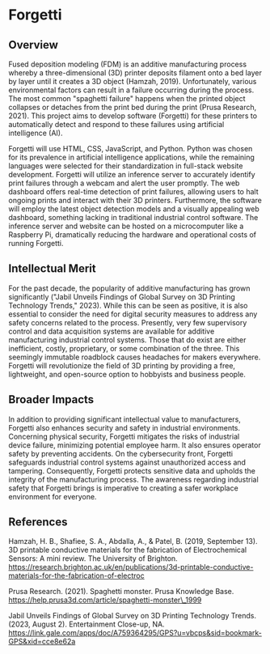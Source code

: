 # Forgetti

## Overview

Fused deposition modeling (FDM) is an additive manufacturing process whereby a three-dimensional (3D) printer deposits filament onto a bed layer by layer until it creates a 3D object (Hamzah, 2019). Unfortunately, various environmental factors can result in a failure occurring during the process. The most common "spaghetti failure" happens when the printed object collapses or detaches from the print bed during the print (Prusa Research, 2021). This project aims to develop software (Forgetti) for these printers to automatically detect and respond to these failures using artificial intelligence (AI).

Forgetti will use HTML, CSS, JavaScript, and Python. Python was chosen for its prevalence in artificial intelligence applications, while the remaining languages were selected for their standardization in full-stack website development. Forgetti will utilize an inference server to accurately identify print failures through a webcam and alert the user promptly. The web dashboard offers real-time detection of print failures, allowing users to halt ongoing prints and interact with their 3D printers. Furthermore, the software will employ the latest object detection models and a visually appealing web dashboard, something lacking in traditional industrial control software. The inference server and website can be hosted on a microcomputer like a Raspberry Pi, dramatically reducing the hardware and operational costs of running Forgetti.

## Intellectual Merit

For the past decade, the popularity of additive manufacturing has grown significantly ("Jabil Unveils Findings of Global Survey on 3D Printing Technology Trends," 2023). While this can be seen as positive, it is also essential to consider the need for digital security measures to address any safety concerns related to the process. Presently, very few supervisory control and data acquisition systems are available for additive manufacturing industrial control systems. Those that do exist are either inefficient, costly, proprietary, or some combination of the three. This seemingly immutable roadblock causes headaches for makers everywhere. Forgetti will revolutionize the field of 3D printing by providing a free, lightweight, and open-source option to hobbyists and business people.

## Broader Impacts

In addition to providing significant intellectual value to manufacturers, Forgetti also enhances security and safety in industrial environments. Concerning physical security, Forgetti mitigates the risks of industrial device failure, minimizing potential employee harm. It also ensures operator safety by preventing accidents. On the cybersecurity front, Forgetti safeguards industrial control systems against unauthorized access and tampering. Consequently, Forgetti protects sensitive data and upholds the integrity of the manufacturing process. The awareness regarding industrial safety that Forgetti brings is imperative to creating a safer workplace environment for everyone.

## References

Hamzah, H. B., Shafiee, S. A., Abdalla, A., & Patel, B. (2019, September 13). 3D printable conductive materials for the fabrication of Electrochemical Sensors: A mini review. The University of Brighton. <https://research.brighton.ac.uk/en/publications/3d-printable-conductive-materials-for-the-fabrication-of-electroc>

Prusa Research. (2021). Spaghetti monster. Prusa Knowledge Base. <https://help.prusa3d.com/article/spaghetti-monster\_1999>

Jabil Unveils Findings of Global Survey on 3D Printing Technology Trends. (2023, August 2). Entertainment Close-up, NA. <https://link.gale.com/apps/doc/A759364295/GPS?u=vbcps&sid=bookmark-GPS&xid=cce8e62a>
